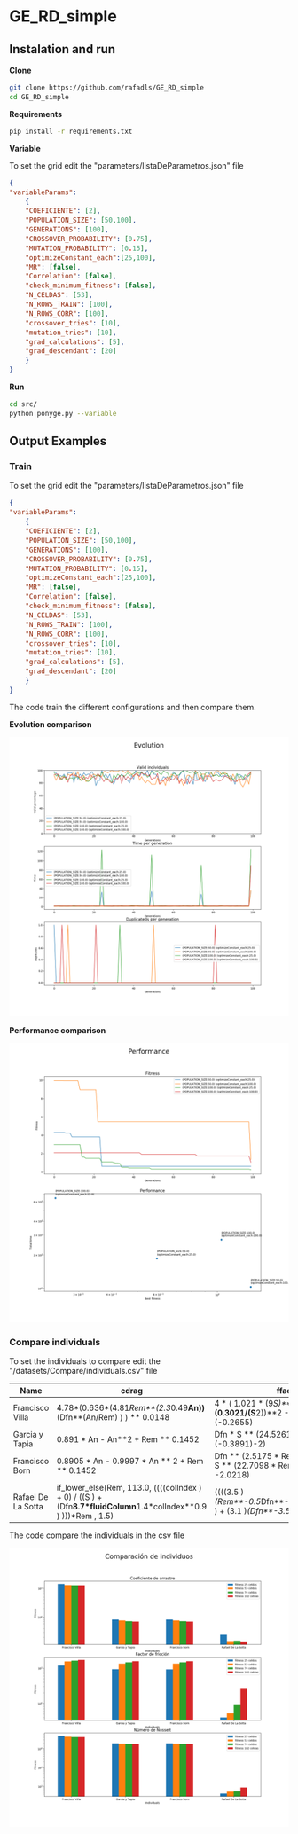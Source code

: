 # GE_RD_simple

## **Instalation and run**

**Clone**

```bash
git clone https://github.com/rafadls/GE_RD_simple
cd GE_RD_simple
```

**Requirements**

```bash
pip install -r requirements.txt
```

**Variable**


To set the grid edit the "parameters/listaDeParametros.json" file
```json
{
"variableParams": 
    {
    "COEFICIENTE": [2], 
    "POPULATION_SIZE": [50,100],
    "GENERATIONS": [100],
    "CROSSOVER_PROBABILITY": [0.75],
    "MUTATION_PROBABILITY": [0.15],
    "optimizeConstant_each":[25,100],
    "MR": [false],
    "Correlation": [false],
    "check_minimum_fitness": [false], 
    "N_CELDAS": [53],
    "N_ROWS_TRAIN": [100],
    "N_ROWS_CORR": [100],
    "crossover_tries": [10],
    "mutation_tries": [10],
    "grad_calculations": [5],
    "grad_descendant": [20]
    }
}
```

**Run**

```bash
cd src/
python ponyge.py --variable
```

## **Output Examples**

### Train
To set the grid edit the "parameters/listaDeParametros.json" file
```json
{
"variableParams": 
    {
    "COEFICIENTE": [2], 
    "POPULATION_SIZE": [50,100],
    "GENERATIONS": [100],
    "CROSSOVER_PROBABILITY": [0.75],
    "MUTATION_PROBABILITY": [0.15],
    "optimizeConstant_each":[25,100],
    "MR": [false],
    "Correlation": [false],
    "check_minimum_fitness": [false], 
    "N_CELDAS": [53],
    "N_ROWS_TRAIN": [100],
    "N_ROWS_CORR": [100],
    "crossover_tries": [10],
    "mutation_tries": [10],
    "grad_calculations": [5],
    "grad_descendant": [20]
    }
}
```
The code train the different configurations and then compare them.

**Evolution comparison**

![Evolution comparison](DEMO/evolution.png)

**Performance comparison**

![Performance comparison](DEMO/performance.png)

### Compare individuals
To set the individuals to compare edit the "/datasets/Compare/individuals.csv" file

|Name              |cdrag                                                                                                                    |ffactor                                                                                   |nusselt                                   |
|------------------|-------------------------------------------------------------------------------------------------------------------------|------------------------------------------------------------------------------------------|------------------------------------------|
|Francisco Villa   |4.78*(0.636*(4.81*Rem**(2.3*0.49**An))**(Dfn**(An/Rem) ) ) ** 0.0148                                                     |4 * ( 1.021 * (9*S)**(2.81*S)**(-2) + (0.3021/(S**2))**2 - 0.6) * Rem ** (-0.2655)        |Rem**0.677                                |
|Garcia y Tapia    |0.891 * An - An**2 + Rem ** 0.1452                                                                                       |Dfn * S ** (24.5261 * Rem **(-0.3891)-2)                                                  |2.0232 * Rem**0.5528                      |
|Francisco Born    |0.8905 * An - 0.9997 * An ** 2 + Rem ** 0.1452                                                                           |Dfn ** (2.5175 * Rem ** (-0.1006)) * S ** (22.7098 * Rem ** (-0.3774) -2.0218)            |1.9324 * Rem ** 0.5577 + 1                |
|Rafael De La Sotta|if_lower_else(Rem, 113.0, ((((colIndex  )  + 0)     / ((S  )  + (Dfn**8.7*fluidColumn**1.4*colIndex**0.9 ) )))*Rem , 1.5)|((((3.5 )*(Rem**-0.5*Dfn**-1.9*S**-2.7*colIndex  ) + (3.1 )*(Dfn**-3.5*S**-1.0 ))  / (1)))|(0.14)*(Rem**(0.7438))*(Prandtl**(0.7068))|

The code compare the individuals in the csv file

![Performance comparison](DEMO/coeficientes.png)



